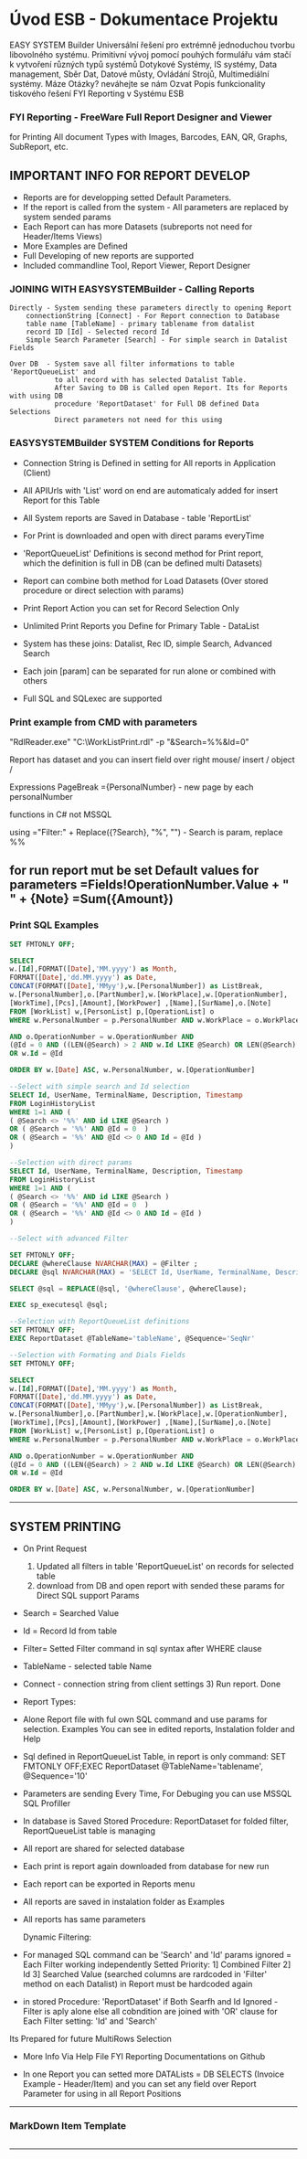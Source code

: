 ﻿# Úvod   ESB - Dokumentace Projektu  

EASY SYSTEM Builder Universální řešení pro extrémně jednoduchou tvorbu libovolného systému.
Primitivní vývoj pomocí pouhých formulářu vám stačí k vytvoření různých typů systémů
Dotykové Systémy, IS systémy, Data management, Sběr Dat, Datové můsty, Ovládání Strojů, Multimediální systémy.
Máze Otázky? neváhejte se nám Ozvat
Popis funkcionality tiskového řešení FYI Reporting v Systému ESB


### FYI Reporting  - FreeWare Full Report Designer and Viewer
for Printing All document Types with Images, Barcodes, EAN, QR, Graphs, SubReport, etc.

## IMPORTANT INFO FOR REPORT DEVELOP
* Reports are for developping setted Default Parameters.  
* If the report is called from the system - All parameters are replaced by system sended params
* Each Report can has more Datasets  (subreports not need for Header/Items Views)
* More Examples are Defined
* Full Developing of new reports are supported
* Included commandline Tool, Report Viewer, Report Designer

### JOINING WITH EASYSYSTEMBuilder - Calling Reports
    Directly - System sending these parameters directly to opening Report
        connectionString [Connect] - For Report connection to Database
        table name [TableName] - primary tablename from datalist
        record ID [Id] - Selected record Id
        Simple Search Parameter [Search] - For simple search in Datalist Fields
        
    Over DB  - System save all filter informations to table 'ReportQueueList' and 
               to all record with has selected Datalist Table. 
               After Saving to DB is Called open Report. Its for Reports with using DB  
               procedure 'ReportDataset' for Full DB defined Data Selections
               Direct parameters not need for this using

### EASYSYSTEMBuilder SYSTEM Conditions for Reports 
* Connection String is Defined in setting for All reports in Application (Client) 
* All APIUrls with 'List' word on end are automaticaly added for insert Report for this Table             
* All System reports are Saved in Database - table 'ReportList'  
* For Print is downloaded and open with direct params everyTime

* 'ReportQueueList' Definitions is second method for Print report,  
which the definition is full in DB (can be defined multi Datasets)
* Report can combine both method for Load Datasets (Over stored procedure or direct selection with params)
* Print Report Action you can set for Record Selection Only
* Unlimited Print Reports you Define for Primary Table - DataList
* System has these joins: Datalist, Rec ID, simple Search, Advanced Search
* Each join [param] can be separated for run alone or combined with others
* Full SQL and SQLexec are supported

### Print example from CMD with parameters

"RdlReader.exe" "C:\WorkListPrint.rdl" -p "&Search=%%&Id=0"

Report has dataset and you can insert field over right mouse/ insert / object /

Expressions
PageBreak ={PersonalNumber} - new page by  each personalNumber

functions in C# not MSSQL

using ="Filter:" + Replace({?Search}, "%", "")  - Search is param, replace %%

for run report mut be set Default values for parameters
=Fields!OperationNumber.Value + " " + {Note}
=Sum({Amount})
---

### Print SQL Examples
```sql
SET FMTONLY OFF;

SELECT
w.[Id],FORMAT([Date],'MM.yyyy') as Month,
FORMAT([Date],'dd.MM.yyyy') as Date,
CONCAT(FORMAT([Date],'MMyy'),w.[PersonalNumber]) as ListBreak,
w.[PersonalNumber],o.[PartNumber],w.[WorkPlace],w.[OperationNumber],
[WorkTime],[Pcs],[Amount],[WorkPower] ,[Name],[SurName],o.[Note]
FROM [WorkList] w,[PersonList] p,[OperationList] o 
WHERE w.PersonalNumber = p.PersonalNumber AND w.WorkPlace = o.WorkPlace 

AND o.OperationNumber = w.OperationNumber AND
(@Id = 0 AND ((LEN(@Search) > 2 AND w.Id LIKE @Search) OR LEN(@Search) = 2))
OR w.Id = @Id 

ORDER BY w.[Date] ASC, w.PersonalNumber, w.[OperationNumber]
```

```sql
--Select with simple search and Id selection
SELECT Id, UserName, TerminalName, Description, Timestamp 
FROM LoginHistoryList 
WHERE 1=1 AND (
( @Search <> '%%' AND id LIKE @Search )
OR ( @Search = '%%' AND @Id = 0  )
OR ( @Search = '%%' AND @Id <> 0 AND Id = @Id )
)
```

```sql
--Selection with direct params
SELECT Id, UserName, TerminalName, Description, Timestamp 
FROM LoginHistoryList 
WHERE 1=1 AND (
( @Search <> '%%' AND id LIKE @Search )
OR ( @Search = '%%' AND @Id = 0  )
OR ( @Search = '%%' AND @Id <> 0 AND Id = @Id )
)
```

```sql
--Select with advanced Filter

SET FMTONLY OFF;
DECLARE @whereClause NVARCHAR(MAX) = @Filter ;
DECLARE @sql NVARCHAR(MAX) = 'SELECT Id, UserName, TerminalName, Description, Timestamp FROM LoginHistoryList  WHERE @whereClause';

SELECT @sql = REPLACE(@sql, '@whereClause', @whereClause);

EXEC sp_executesql @sql;
```


```sql
--Selection with ReportQueueList definitions
SET FMTONLY OFF;
EXEC ReportDataset @TableName='tableName', @Sequence='SeqNr' 
```

```sql
--Selection with Formating and Dials Fields
SET FMTONLY OFF;

SELECT
w.[Id],FORMAT([Date],'MM.yyyy') as Month,
FORMAT([Date],'dd.MM.yyyy') as Date,
CONCAT(FORMAT([Date],'MMyy'),w.[PersonalNumber]) as ListBreak,
w.[PersonalNumber],o.[PartNumber],w.[WorkPlace],w.[OperationNumber],
[WorkTime],[Pcs],[Amount],[WorkPower] ,[Name],[SurName],o.[Note]
FROM [WorkList] w,[PersonList] p,[OperationList] o 
WHERE w.PersonalNumber = p.PersonalNumber AND w.WorkPlace = o.WorkPlace 

AND o.OperationNumber = w.OperationNumber AND
(@Id = 0 AND ((LEN(@Search) > 2 AND w.Id LIKE @Search) OR LEN(@Search) = 2))
OR w.Id = @Id 

ORDER BY w.[Date] ASC, w.PersonalNumber, w.[OperationNumber]
```
----

## SYSTEM PRINTING

- On Print Request 
  1) Updated all filters in table 'ReportQueueList' on records for selected table
  2) download from DB and open report with sended these params for Direct SQL support
  Params  
 - Search = Searched Value
 - Id = Record Id from table
 - Filter= Setted Filter command in sql syntax after WHERE clause
 - TableName - selected table Name
 - Connect - connection string from client settings
   3) Run report. Done

- Report Types:
 - Alone Report file with ful own SQL command and use params for selection. Examples You can see in edited reports, Instalation folder and Help
 - Sql defined in ReportQueueList Table, in report is only command: SET FMTONLY OFF;EXEC ReportDataset @TableName='tablename', @Sequence='10'

- Parameters are sending Every Time, For Debuging you can use MSSQL SQL Profiller
- In database is Saved Stored Procedure: ReportDataset for folded filter, ReportQueueList table is managing

- All report are shared for selected database
- Each print is report again downloaded from database for new run
- Each report can be exported in Reports menu
- All reports are saved in instalation folder as Examples
- All reports has same parameters

  Dynamic Filtering:
- For managed SQL command can be 'Search' and 'Id' params ignored = Each Filter working independently
    Setted Priority:
     1] Combined Filter
  2] Id
  3] Searched Value (searched columns are rardcoded in 'Filter' method on each Datalist) in Report must be hardcoded again

- in stored Procedure: 'ReportDataset'
    if Both Searfh and Id Ignored - Filter is aply alone
 else all cobndition are joined with 'OR' clause for Each Filter setting: 'Id' and 'Search'

 Its Prepared for future MultiRows Selection

- More Info Via Help File FYI Reporting Documentations on Github

- In one Report you can setted more DATALists = DB SELECTS (Invoice Example - Header/Item)
  and you can set any field over Report Parameter for using in all Report Positions
  
---


### MarkDown Item Template  
```cs

```

---